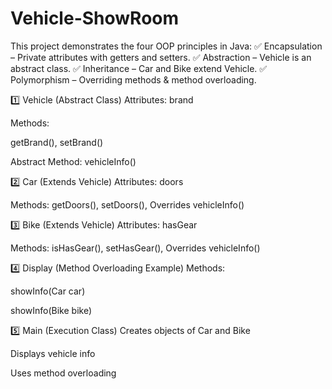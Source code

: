 # Vehicle-ShowRoom

This project demonstrates the four OOP principles in Java:
✅ Encapsulation – Private attributes with getters and setters.
✅ Abstraction – Vehicle is an abstract class.
✅ Inheritance – Car and Bike extend Vehicle.
✅ Polymorphism – Overriding methods & method overloading.

1️⃣ Vehicle (Abstract Class)
Attributes: brand

Methods:

getBrand(), setBrand()

Abstract Method: vehicleInfo()

2️⃣ Car (Extends Vehicle)
Attributes: doors

Methods: getDoors(), setDoors(), Overrides vehicleInfo()

3️⃣ Bike (Extends Vehicle)
Attributes: hasGear

Methods: isHasGear(), setHasGear(), Overrides vehicleInfo()

4️⃣ Display (Method Overloading Example)
Methods:

showInfo(Car car)

showInfo(Bike bike)

5️⃣ Main (Execution Class)
Creates objects of Car and Bike

Displays vehicle info

Uses method overloading

